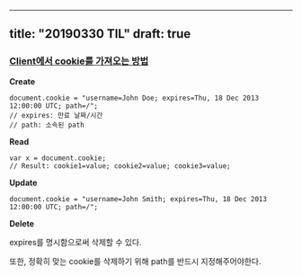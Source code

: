 --- 
title: "20190330 TIL"
draft: true
----

### [Client에서 cookie를 가져오는 방법](https://www.w3schools.com/js/js_cookies.asp)

**Create**

```
document.cookie = "username=John Doe; expires=Thu, 18 Dec 2013 12:00:00 UTC; path=/";
// expires: 만료 날짜/시간
// path: 소속된 path
```

**Read**

```
var x = document.cookie;
// Result: cookie1=value; cookie2=value; cookie3=value;
```

**Update**

```
document.cookie = "username=John Smith; expires=Thu, 18 Dec 2013 12:00:00 UTC; path=/";
```

**Delete**

expires를 명시함으로써 삭제할 수 있다.

또한, 정확히 맞는 cookie를 삭제하기 위해 path를 반드시 지정해주어야한다.
